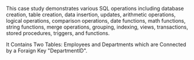This case study demonstrates various SQL operations including database creation, table creation, data insertion, updates, arithmetic operations, logical operations, comparison operations, date functions, math functions, string functions, merge operations, grouping, indexing, views, transactions, stored procedures, triggers, and functions.

It Contains Two Tables: Employees and
                        Departments which are 
Connected by a Foraign Key "DepartmentID".
